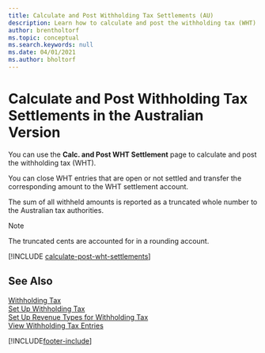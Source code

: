 ```yaml
---
title: Calculate and Post Withholding Tax Settlements (AU)
description: Learn how to calculate and post the withholding tax (WHT) in the Australian version of Business Central.
author: brentholtorf
ms.topic: conceptual
ms.search.keywords: null
ms.date: 04/01/2021
ms.author: bholtorf
---
```

# <a name="calculate-and-post-withholding-tax-settlements-in-the-australian-version"></a>Calculate and Post Withholding Tax Settlements in the Australian Version

You can use the **Calc. and Post WHT Settlement** page to calculate and post the withholding tax (WHT).  

You can close WHT entries that are open or not settled and transfer the corresponding amount to the WHT settlement account.  

The sum of all withheld amounts is reported as a truncated whole number to the Australian tax authorities.  

> [!NOTE]  
> The truncated cents are accounted for in a rounding account.  

[!INCLUDE [calculate-post-wht-settlements](../includes/AUNZ/calculate-post-wht-settlements.md)]

## <a name="see-also"></a>See Also

 [Withholding Tax](withholding-tax.md)   
 [Set Up Withholding Tax](how-to-set-up-withholding-tax.md)   
 [Set Up Revenue Types for Withholding Tax](how-to-set-up-revenue-types-for-withholding-tax.md)   
 [View Withholding Tax Entries](how-to-view-withholding-tax-entries.md)


[!INCLUDE[footer-include](../../includes/footer-banner.md)]
